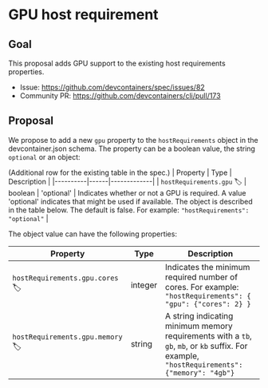 # GPU host requirement

## Goal

This proposal adds GPU support to the existing host requirements properties.
- Issue: https://github.com/devcontainers/spec/issues/82
- Community PR: https://github.com/devcontainers/cli/pull/173

## Proposal

We propose to add a new `gpu` property to the `hostRequirements` object in the devcontainer.json schema. The property can be a boolean value, the string `optional` or an object:

(Additional row for the existing table in the spec.)
| Property | Type | Description |
|----------|------|-------------|
| `hostRequirements.gpu` 🏷️ | boolean \| 'optional' | Indicates whether or not a GPU is required. A value 'optional' indicates that might be used if available. The object is described in the table below. The default is false. For example: `"hostRequirements": "optional"` |

The object value can have the following properties:

| Property | Type | Description |
|----------|------|-------------|
| `hostRequirements.gpu.cores` 🏷️ | integer | Indicates the minimum required number of cores. For example: `"hostRequirements": { "gpu": {"cores": 2} }` |
| `hostRequirements.gpu.memory` 🏷️ | string |  A string indicating minimum memory requirements with a `tb`, `gb`, `mb`, or `kb` suffix. For example, `"hostRequirements": {"memory": "4gb"}` |
